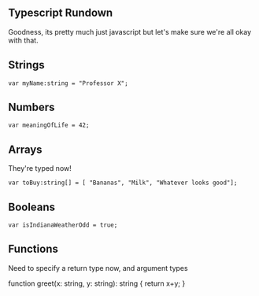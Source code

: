 Typescript Rundown
-------------------------


Goodness, its pretty much just javascript but let's make sure we're all okay with that.


Strings
-------------------------

```
var myName:string = "Professor X";
```

Numbers
--------------------------

```
var meaningOfLife = 42;
```

Arrays
---------------------------

They're typed now!

```
var toBuy:string[] = [ "Bananas", "Milk", "Whatever looks good"];
```

Booleans
----------------------------

```
var isIndianaWeatherOdd = true;
```

Functions
----------------------------

Need to specify a return type now, and argument types

function greet(x: string, y: string): string {
    return x+y;
}
